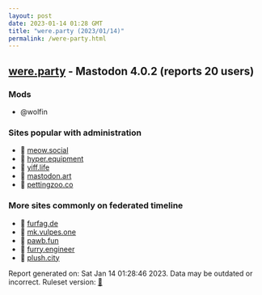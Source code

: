 ```yaml
---
layout: post
date: 2023-01-14 01:28 GMT
title: "were.party (2023/01/14)"
permalink: /were-party.html
---
```


## [were.party](https://were.party) - Mastodon 4.0.2 (reports 20 users)

### Mods
 * @wolfin

### Sites popular with administration

* 🐘 [meow.social](/meow-social.html)
* 🐘 [hyper.equipment](/hyper-equipment.html)
* 🐘 [yiff.life](/yiff-life.html)
* 🐘 [mastodon.art](/mastodon-art.html)
* 🐘 [pettingzoo.co](/pettingzoo-co.html)

### More sites commonly on federated timeline

* 🐘 [furfag.de](/furfag-de.html)
* 🐘 [mk.vulpes.one](/mk-vulpes-one.html)
* 🐘 [pawb.fun](/pawb-fun.html)
* 🐘 [furry.engineer](/furry-engineer.html)
* 🐘 [plush.city](/plush-city.html)

Report generated on: Sat Jan 14 01:28:46 2023. Data may be outdated or incorrect.
Ruleset version: [🧁](/version-cupcake)
